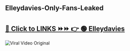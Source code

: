
 ## Elleydavies-Only-Fans-Leaked

# <h2><a href="https://clipsfans.com/Elleydavies&ref=git">🔗 Click to LINKS ⏩⏩ 👉 🟢 Elleydavies </a></h2>

<a href="https://clipsfans.com/Elleydavies&ref=git" rel="nofollow" data-target="animated-image.originalLink"><img src="https://i.ibb.co.com/xMMVF88/686577567.gif" alt="Viral Video Original" style="max-width: 100%; display: inline-block;" data-target="animated-image.originalImage"></a>

